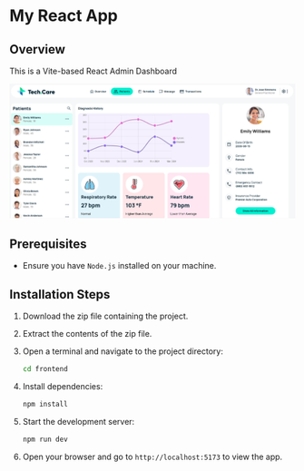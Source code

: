 # My React App

## Overview
This is a Vite-based React Admin Dashboard

![Alt text](/frontend/src/assets/Screenshot_2024-11-11_08-15-54.png)


## Prerequisites
- Ensure you have `Node.js` installed on your machine.

## Installation Steps
1. Download the zip file containing the project.
2. Extract the contents of the zip file.
3. Open a terminal and navigate to the project directory:

   ```bash
   cd frontend
   ```
4. Install dependencies:

   ```bash
   npm install
   ```

5. Start the development server:

   ```bash
   npm run dev
   ```
6. Open your browser and go to `http://localhost:5173` to view the app.
